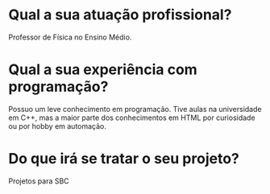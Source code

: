 # Qual a sua atuação profissional?
Professor de Física no Ensino Médio.
# Qual a sua experiência com programação?
Possuo um leve conhecimento em programação. Tive aulas na universidade em C++, mas a maior parte dos conhecimentos em HTML por curiosidade ou por hobby em automação.
# Do que irá se tratar o seu projeto?
Projetos para SBC
